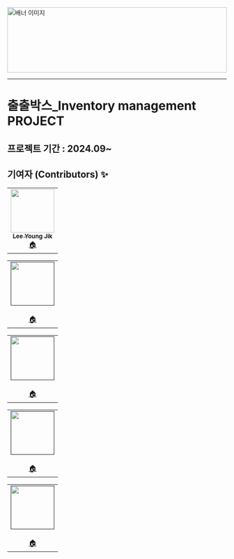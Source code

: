 
<img src="https://github.com/user-attachments/assets/676487ae-3591-4825-9d08-6fe6572e1106" alt="배너 이미지" style="width:100%; height:150px;"/>


<hr>

# 출출박스_Inventory management PROJECT

## 프로젝트 기간 : 2024.09~

## 기여자 (Contributors) ✨

<table>
  <tr>
    <td align="center">
      <a href="https://github.com/lee-young-jik">
        <img src="https://avatars.githubusercontent.com/u/91588673?v=4" width="100px;" alt=""/>
        <br />
        <sub>
          <b>Lee Young Jik</b>
        </sub>
      </a>
      <br />
      <a href="https://github.com/lee-young-jik" title="코드">🏠</a>
    </td>
</table>

<table>
  <tr>
    <td align="center">
      <a href="">
        <img src="" width="100px;" alt=""/>
        <br />
        <sub>
          <b></b>
        </sub>
      </a>
      <br />
      <a href="" title="코드">🏠</a>
    </td>
</table>

<table>
  <tr>
    <td align="center">
      <a href="">
        <img src="" width="100px;" alt=""/>
        <br />
        <sub>
          <b></b>
        </sub>
      </a>
      <br />
      <a href="" title="코드">🏠</a>
    </td>
</table>

<table>
  <tr>
    <td align="center">
      <a href="">
        <img src="" width="100px;" alt=""/>
        <br />
        <sub>
          <b></b>
        </sub>
      </a>
      <br />
      <a href="" title="코드">🏠</a>
    </td>
</table>

<table>
  <tr>
    <td align="center">
      <a href="">
        <img src="" width="100px;" alt=""/>
        <br />
        <sub>
          <b></b>
        </sub>
      </a>
      <br />
      <a href="" title="코드">🏠</a>
    </td>
</table>
